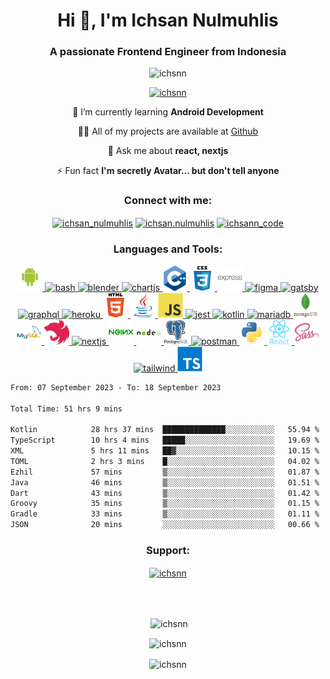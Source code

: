 <h1 align="center">Hi 👋, I'm Ichsan Nulmuhlis</h1>
<h3 align="center">A passionate Frontend Engineer from Indonesia</h3>

<p align="center"> <img src="https://komarev.com/ghpvc/?username=ichsnn&label=Profile%20views&color=0e75b6&style=flat" alt="ichsnn" /> </p>

<p align="center"> <a href="https://github.com/ryo-ma/github-profile-trophy"><img src="https://github-profile-trophy.vercel.app/?username=ichsnn" alt="ichsnn" /></a> </p>

<p align="center">🌱 I’m currently learning <b>Android Development</b></p>
<p align="center">👨‍💻 All of my projects are available at <a href="https://www.github.com/ichsnn">Github</a></p>
<p align="center">💬 Ask me about <b>react, nextjs</b></p>
<p align="center">⚡ Fun fact <b>I'm secretly Avatar... but don't tell anyone</b></p>

<h3 align="center">Connect with me:</h3>
<p align="center">
<a href="https://www.hackerrank.com/ichsan_nulmuhlis" target="blank"><img align="center" src="https://raw.githubusercontent.com/rahuldkjain/github-profile-readme-generator/master/src/images/icons/Social/hackerrank.svg" alt="ichsan_nulmuhlis" height="30" width="40" /></a>
<a href="https://codeforces.com/profile/ichsan.nulmuhlis" target="blank"><img align="center" src="https://raw.githubusercontent.com/rahuldkjain/github-profile-readme-generator/master/src/images/icons/Social/codeforces.svg" alt="ichsan.nulmuhlis" height="30" width="40" /></a>
<a href="https://www.leetcode.com/ichsann_code" target="blank"><img align="center" src="https://raw.githubusercontent.com/rahuldkjain/github-profile-readme-generator/master/src/images/icons/Social/leet-code.svg" alt="ichsann_code" height="30" width="40" /></a>
</p>

<h3 align="center">Languages and Tools:</h3>
<p align="center"> <a href="https://developer.android.com" target="_blank" rel="noreferrer"> <img src="https://raw.githubusercontent.com/devicons/devicon/master/icons/android/android-original-wordmark.svg" alt="android" width="40" height="40"/> </a> <a href="https://www.gnu.org/software/bash/" target="_blank" rel="noreferrer"> <img src="https://www.vectorlogo.zone/logos/gnu_bash/gnu_bash-icon.svg" alt="bash" width="40" height="40"/> </a> <a href="https://www.blender.org/" target="_blank" rel="noreferrer"> <img src="https://download.blender.org/branding/community/blender_community_badge_white.svg" alt="blender" width="40" height="40"/> </a> <a href="https://www.chartjs.org" target="_blank" rel="noreferrer"> <img src="https://www.chartjs.org/media/logo-title.svg" alt="chartjs" width="40" height="40"/> </a> <a href="https://www.w3schools.com/cpp/" target="_blank" rel="noreferrer"> <img src="https://raw.githubusercontent.com/devicons/devicon/master/icons/cplusplus/cplusplus-original.svg" alt="cplusplus" width="40" height="40"/> </a> <a href="https://www.w3schools.com/css/" target="_blank" rel="noreferrer"> <img src="https://raw.githubusercontent.com/devicons/devicon/master/icons/css3/css3-original-wordmark.svg" alt="css3" width="40" height="40"/> </a> <a href="https://expressjs.com" target="_blank" rel="noreferrer"> <img src="https://raw.githubusercontent.com/devicons/devicon/master/icons/express/express-original-wordmark.svg" alt="express" width="40" height="40"/> </a> <a href="https://www.figma.com/" target="_blank" rel="noreferrer"> <img src="https://www.vectorlogo.zone/logos/figma/figma-icon.svg" alt="figma" width="40" height="40"/> </a> <a href="https://www.gatsbyjs.com/" target="_blank" rel="noreferrer"> <img src="https://www.vectorlogo.zone/logos/gatsbyjs/gatsbyjs-icon.svg" alt="gatsby" width="40" height="40"/> </a> <a href="https://graphql.org" target="_blank" rel="noreferrer"> <img src="https://www.vectorlogo.zone/logos/graphql/graphql-icon.svg" alt="graphql" width="40" height="40"/> </a> <a href="https://heroku.com" target="_blank" rel="noreferrer"> <img src="https://www.vectorlogo.zone/logos/heroku/heroku-icon.svg" alt="heroku" width="40" height="40"/> </a> <a href="https://www.w3.org/html/" target="_blank" rel="noreferrer"> <img src="https://raw.githubusercontent.com/devicons/devicon/master/icons/html5/html5-original-wordmark.svg" alt="html5" width="40" height="40"/> </a> <a href="https://www.java.com" target="_blank" rel="noreferrer"> <img src="https://raw.githubusercontent.com/devicons/devicon/master/icons/java/java-original.svg" alt="java" width="40" height="40"/> </a> <a href="https://developer.mozilla.org/en-US/docs/Web/JavaScript" target="_blank" rel="noreferrer"> <img src="https://raw.githubusercontent.com/devicons/devicon/master/icons/javascript/javascript-original.svg" alt="javascript" width="40" height="40"/> </a> <a href="https://jestjs.io" target="_blank" rel="noreferrer"> <img src="https://www.vectorlogo.zone/logos/jestjsio/jestjsio-icon.svg" alt="jest" width="40" height="40"/> </a> <a href="https://kotlinlang.org" target="_blank" rel="noreferrer"> <img src="https://www.vectorlogo.zone/logos/kotlinlang/kotlinlang-icon.svg" alt="kotlin" width="40" height="40"/> </a> <a href="https://mariadb.org/" target="_blank" rel="noreferrer"> <img src="https://www.vectorlogo.zone/logos/mariadb/mariadb-icon.svg" alt="mariadb" width="40" height="40"/> </a> <a href="https://www.mongodb.com/" target="_blank" rel="noreferrer"> <img src="https://raw.githubusercontent.com/devicons/devicon/master/icons/mongodb/mongodb-original-wordmark.svg" alt="mongodb" width="40" height="40"/> </a> <a href="https://www.mysql.com/" target="_blank" rel="noreferrer"> <img src="https://raw.githubusercontent.com/devicons/devicon/master/icons/mysql/mysql-original-wordmark.svg" alt="mysql" width="40" height="40"/> </a> <a href="https://nestjs.com/" target="_blank" rel="noreferrer"> <img src="https://raw.githubusercontent.com/devicons/devicon/master/icons/nestjs/nestjs-plain.svg" alt="nestjs" width="40" height="40"/> </a> <a href="https://nextjs.org/" target="_blank" rel="noreferrer"> <img src="https://cdn.worldvectorlogo.com/logos/nextjs-2.svg" alt="nextjs" width="40" height="40"/> </a> <a href="https://www.nginx.com" target="_blank" rel="noreferrer"> <img src="https://raw.githubusercontent.com/devicons/devicon/master/icons/nginx/nginx-original.svg" alt="nginx" width="40" height="40"/> </a> <a href="https://nodejs.org" target="_blank" rel="noreferrer"> <img src="https://raw.githubusercontent.com/devicons/devicon/master/icons/nodejs/nodejs-original-wordmark.svg" alt="nodejs" width="40" height="40"/> </a> <a href="https://www.postgresql.org" target="_blank" rel="noreferrer"> <img src="https://raw.githubusercontent.com/devicons/devicon/master/icons/postgresql/postgresql-original-wordmark.svg" alt="postgresql" width="40" height="40"/> </a> <a href="https://postman.com" target="_blank" rel="noreferrer"> <img src="https://www.vectorlogo.zone/logos/getpostman/getpostman-icon.svg" alt="postman" width="40" height="40"/> </a> <a href="https://www.python.org" target="_blank" rel="noreferrer"> <img src="https://raw.githubusercontent.com/devicons/devicon/master/icons/python/python-original.svg" alt="python" width="40" height="40"/> </a> <a href="https://reactjs.org/" target="_blank" rel="noreferrer"> <img src="https://raw.githubusercontent.com/devicons/devicon/master/icons/react/react-original-wordmark.svg" alt="react" width="40" height="40"/> </a> <a href="https://sass-lang.com" target="_blank" rel="noreferrer"> <img src="https://raw.githubusercontent.com/devicons/devicon/master/icons/sass/sass-original.svg" alt="sass" width="40" height="40"/> </a> <a href="https://tailwindcss.com/" target="_blank" rel="noreferrer"> <img src="https://www.vectorlogo.zone/logos/tailwindcss/tailwindcss-icon.svg" alt="tailwind" width="40" height="40"/> </a> <a href="https://www.typescriptlang.org/" target="_blank" rel="noreferrer"> <img src="https://raw.githubusercontent.com/devicons/devicon/master/icons/typescript/typescript-original.svg" alt="typescript" width="40" height="40"/> </a> </p>

<!--START_SECTION:waka-->

```txt
From: 07 September 2023 - To: 18 September 2023

Total Time: 51 hrs 9 mins

Kotlin            28 hrs 37 mins  ██████████████░░░░░░░░░░░   55.94 %
TypeScript        10 hrs 4 mins   █████░░░░░░░░░░░░░░░░░░░░   19.69 %
XML               5 hrs 11 mins   ██▓░░░░░░░░░░░░░░░░░░░░░░   10.15 %
TOML              2 hrs 3 mins    █░░░░░░░░░░░░░░░░░░░░░░░░   04.02 %
Ezhil             57 mins         ▒░░░░░░░░░░░░░░░░░░░░░░░░   01.87 %
Java              46 mins         ▒░░░░░░░░░░░░░░░░░░░░░░░░   01.51 %
Dart              43 mins         ▒░░░░░░░░░░░░░░░░░░░░░░░░   01.42 %
Groovy            35 mins         ▒░░░░░░░░░░░░░░░░░░░░░░░░   01.15 %
Gradle            33 mins         ▒░░░░░░░░░░░░░░░░░░░░░░░░   01.11 %
JSON              20 mins         ░░░░░░░░░░░░░░░░░░░░░░░░░   00.66 %
```

<!--END_SECTION:waka-->

<h3 align="center">Support:</h3>
<p align="center"><a href="https://ko-fi.com/ichsnn"> <img align="center" src="https://cdn.ko-fi.com/cdn/kofi3.png?v=3" height="50" width="210" alt="ichsnn" /></a></p><br><br>
<p align="center">&nbsp;<img align="center" src="https://github-readme-stats.vercel.app/api?username=ichsnn&show_icons=true&locale=en" alt="ichsnn" /></p>
<p align="center"> <img align="center" src="https://github-readme-streak-stats.herokuapp.com/?user=ichsnn&" alt="ichsnn" /></p>
<p align="center"><img align="center" src="https://github-readme-stats.vercel.app/api/top-langs?username=ichsnn&show_icons=true&locale=en&layout=compact" alt="ichsnn" /></p>

